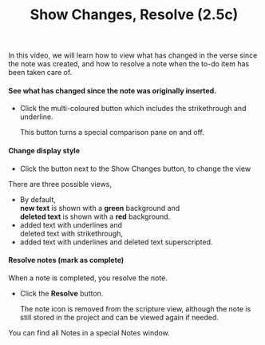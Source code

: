 ﻿---
title: Show Changes, Resolve (2.5c)
---
In this video, we will learn how to view what has changed in the verse since the note was created, and how to resolve a note when the to-do item has been taken care of.

#### See what has changed since the note was originally inserted.

-   Click the multi-coloured button which includes the strikethrough and underline.

    This button turns a special comparison pane on and off.

#### Change display style

-   Click the button next to the Show Changes button, to change the view

There are three possible views,

-   By default,   
    **new text** is shown with a **green** background and   
    **deleted text** is shown with a **red** background.
-   added text with underlines and   
    deleted text with strikethrough,
-   added text with underlines and deleted text superscripted.

#### Resolve notes (mark as complete)

When a note is completed, you resolve the note.

-   Click the **Resolve** button.

    The note icon is removed from the scripture view, although the note is still stored in the project and can be viewed again if needed.

You can find all Notes in a special Notes window.

